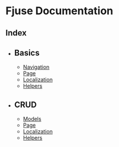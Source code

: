 # Fjuse Documentation

## Index

-   ## Basics
    -   [Navigation](/basics/navigation)
    -   [Page](basics/page)
    -   [Localization](basics/localization)
    -   [Helpers](basics/helpers)
-   ## CRUD
    -   [Models](crud/models)
    -   [Page](crud/forms)
    -   [Localization](basics/localization)
    -   [Helpers](basics/helpers)
